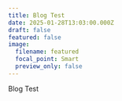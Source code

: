 ```yaml
---
title: Blog Test
date: 2025-01-28T13:03:00.000Z
draft: false
featured: false
image:
  filename: featured
  focal_point: Smart
  preview_only: false
---
```

Blog Test
